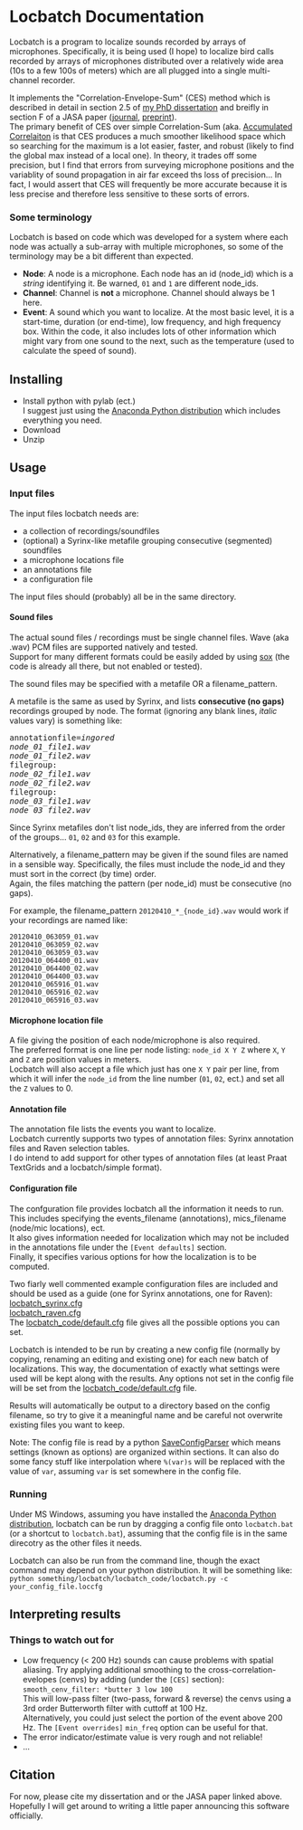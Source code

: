 # Locbatch Documentation #

Locbatch is a program to localize sounds recorded by arrays of microphones.  Specifically, it is being used (I hope) to localize bird calls recorded by arrays of microphones distributed over a relatively wide area (10s to a few 100s of meters) which are all plugged into a single multi-channel recorder.

It implements the "Correlation-Envelope-Sum" (CES) method which is described in detail in section 2.5 of [my PhD dissertation](http://taylor0.biology.ucla.edu/~travc/dissertation.pdf) and breifly in section F of a JASA paper ([journal](http://scitation.aip.org/content/asa/journal/jasa/128/1/10.1121/1.3425729), [preprint](http://taylor0.biology.ucla.edu/bibliography/pdf/TravisJASA10.pdf)).  
The primary benefit of CES over simple Correlation-Sum (aka. [Accumulated Correlaiton](http://www.ces.clemson.edu/~stb/research/acousticloc/) is that CES produces a much smoother likelihood space which so searching for the maximum is a lot easier, faster, and robust (likely to find the global max instead of a local one).  In theory, it trades off some precision, but I find that errors from surveying microphone positions and the variablity of sound propagation in air far exceed ths loss of precision... In fact, I would assert that CES will frequently be more accurate because it is less precise and therefore less sensitive to these sorts of errors.

### Some terminology ###
Locbatch is based on code which was developed for a system where each node was actually a sub-array 
with multiple microphones, so some of the terminology may be a bit different than expected.

* **Node**: A node is a microphone.  Each node has an id (node_id) which is a *string* identifying it.  Be warned, `01` and `1` are different node_ids.  
* **Channel**: Channel is **not** a microphone. Channel should always be 1 here.
* **Event**: A sound which you want to localize.  At the most basic level, it is a start-time, duration (or end-time), low frequency, and high frequency box.  Within the code, it also includes lots of other information which might vary from one sound to the next, such as the temperature (used to calculate the speed of sound).

## Installing ##

* Install python with pylab (ect.)  
I suggest just using the [Anaconda Python distribution](https://store.continuum.io/cshop/anaconda/) which includes everything you need.
* Download
* Unzip

## Usage ##

### Input files ###

The input files locbatch needs are:
* a collection of recordings/soundfiles
* (optional) a Syrinx-like metafile grouping consecutive (segmented) soundfiles 
* a microphone locations file
* an annotations file
* a configuration file

The input files should (probably) all be in the same directory.

#### Sound files ####
The actual sound files / recordings must be single channel files.
Wave (aka .wav) PCM files are supported natively and tested.  
Support for many different formats could be easily added by using [sox](http://sox.sourceforge.net/) (the code is already all there, but not enabled or tested).

The sound files may be specified with a metafile OR a filename_pattern.

A metafile is the same as used by Syrinx, and lists **consecutive (no gaps)** recordings grouped by node.  The format (ignoring any blank lines, *italic* values vary) is something like:

<pre>
annotationfile=<i>ingored</i>
<i>node_01_file1.wav</i>
<i>node_01_file2.wav</i>
filegroup:
<i>node_02_file1.wav</i>
<i>node_02_file2.wav</i>
filegroup:
<i>node_03_file1.wav</i>
<i>node_03_file2.wav</i>
</pre>
Since Syrinx metafiles don't list node_ids, they are inferred from the order of the groups... `01`, `02` and `03` for this example.

Alternatively, a filename_pattern may be given if the sound files are named in a sensible way.  Specifically, the files must include the node_id and they must sort in the correct (by time) order.  
Again, the files matching the pattern (per node_id) must be consecutive (no gaps).

For example, the filename_pattern `20120410_*_{node_id}.wav` would work if your recordings are named like:

    20120410_063059_01.wav
    20120410_063059_02.wav
    20120410_063059_03.wav
    20120410_064400_01.wav
    20120410_064400_02.wav
    20120410_064400_03.wav
    20120410_065916_01.wav
    20120410_065916_02.wav
    20120410_065916_03.wav

#### Microphone location file ####
A file giving the position of each node/microphone is also required.  
The preferred format is one line per node listing: `node_id X Y Z` where `X`, `Y` and `Z` are position values in meters.  
Locbatch will also accept a file which just has one `X Y` pair per line,
from which it will infer the `node_id` from the line number (`01`, `02`, ect.) and set all the `Z` values to 0.

#### Annotation file ####
The annotation file lists the events you want to localize.  
Locbatch currently supports two types of annotation files: Syrinx annotation files and Raven selection tables.  
I do intend to add support for other types of annotation files (at least Praat TextGrids and a locbatch/simple format).

#### Configuration file ####
The confguration file provides locbatch all the information it needs to run.  
This includes specifying the events_filename (annotations), mics_filename (node/mic locations), ect.  
It also gives information needed for localization which may not be included in the annotations file under the `[Event defaults]` section.  
Finally, it specifies various options for how the localization is to be computed.

Two fiarly well commented example configuration files are included and should be used as a guide (one for Syrinx annotations, one for Raven):  
[locbatch_syrinx.cfg](locbatch_syrinx.cfg)  
[locbatch_raven.cfg](locbatch_raven.cfg)  
The [locbatch_code/default.cfg](locbatch_code/default.cfg) file gives all the possible options you can set.

Locbatch is intended to be run by creating a new config file (normally by copying, renaming an editing and existing one) for each new batch of localizations.  This way, the documentation of exactly what settings were used will be kept along with the results.  Any options not set in the config file will be set from the [locbatch_code/default.cfg](../locbatch_code/default.cfg) file.

Results will automatically be output to a directory based on the config filename, so try to give it a meaningful name and be careful not overwrite existing files you want to keep.

Note: The config file is read by a python [SaveConfigParser](https://docs.python.org/2/library/configparser.html)
which means settings (known as options) are organized within sections.  It can also do some fancy stuff like interpolation where `%(var)s` will be replaced with the value of `var`, assuming `var` is set somewhere in the config file.

### Running ###

Under MS Windows, assuming you have installed the [Anaconda Python distribution](https://store.continuum.io/cshop/anaconda/), locbatch can be run by dragging a config file onto `locbatch.bat` (or a shortcut to `locbatch.bat`), assuming that the config file is in the same direcotry as the other files it needs.


Locbatch can also be run from the command line, though the exact command may depend on your python distribution.  It will be something like:  
`python something/locbatch/locbatch_code/locbatch.py -c your_config_file.loccfg`

## Interpreting results ##

### Things to watch out for ###
* Low frequency (< 200 Hz) sounds can cause problems with spatial aliasing.  Try applying additional smoothing to the cross-correlation-evelopes (cenvs) by adding (under the `[CES]` section):  
`smooth_cenv_filter: *butter 3 low 100`  
This will low-pass filter (two-pass, forward & reverse) the cenvs using a 3rd order Butterworth filter with cuttoff at 100 Hz.  
Alternatively, you could just select the portion of the event above 200 Hz.  The `[Event overrides]` `min_freq` option can be useful for that.
* The error indicator/estimate value is very rough and not reliable!
* ...


## Citation ##

For now, please cite my dissertation and or the JASA paper linked above.  
Hopefully I will get around to writing a little paper announcing this software officially.



 
